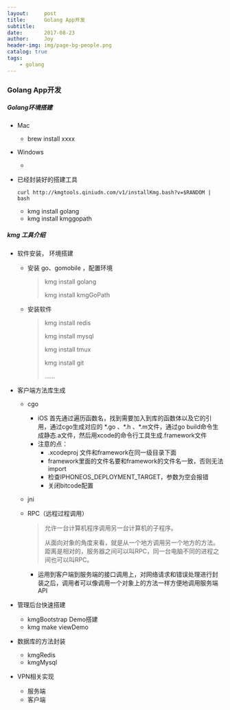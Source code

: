 ```yaml
---
layout:     post
title:      Golang App开发
subtitle:   
date:       2017-08-23
author:     Joy
header-img: img/page-bg-people.png
catalog: true
tags:
    - golang 
---
```

### Golang App开发

##### Golang环境搭建

* Mac 

  * brew install xxxx

* Windows 

  * ​

* 已经封装好的搭建工具

  ```
  curl http://kmgtools.qiniudn.com/v1/installKmg.bash?v=$RANDOM | bash
  ```

  * kmg install golang 
  * kmg install kmggopath



##### kmg 工具介绍

* 软件安装， 环境搭建

  * 安装 go、gomobile ，配置环境

    > kmg install golang 
    >
    > kmg install kmgGoPath

  * 安装软件

    > kmg install redis
    >
    > kmg install mysql
    >
    > kmg install tmux 
    >
    > kmg install git
    >
    > …...

* 客户端方法库生成

  * cgo
    * iOS 首先通过遍历函数名，找到需要加入到库的函数体以及它的引用，通过cgo生成对应的 \*.go 、\*.h 、\*.m文件，通过go build命令生成静态.a文件，然后用xcode的命令行工具生成.framework文件
    * 注意的点：
      * .xcodeproj 文件和framework在同一级目录下面
      * framework里面的文件名要和framework的文件名一致，否则无法import
      * 检查IPHONEOS_DEPLOYMENT_TARGET，参数为空会报错
      * 关闭bitcode配置

  * jni 

  * RPC（远程过程调用）

    >  允许一台计算机程序调用另一台计算机的子程序。
    >
    > 从面向对象的角度来看，就是从一个地方调用另一个地方的方法。距离是相对的，服务器之间可以叫RPC，同一台电脑不同的进程之间也可以叫RPC。

    * 运用到客户端到服务端的接口调用上，对网络请求和错误处理进行封装之后，调用者可以像调用一个对象上的方法一样方便地调用服务端API

* 管理后台快速搭建

  * kmgBootstrap Demo搭建
  * kmg make viewDemo

* 数据库的方法封装

  * kmgRedis 
  * kmgMysql

* VPN相关实现

  * 服务端
  * 客户端